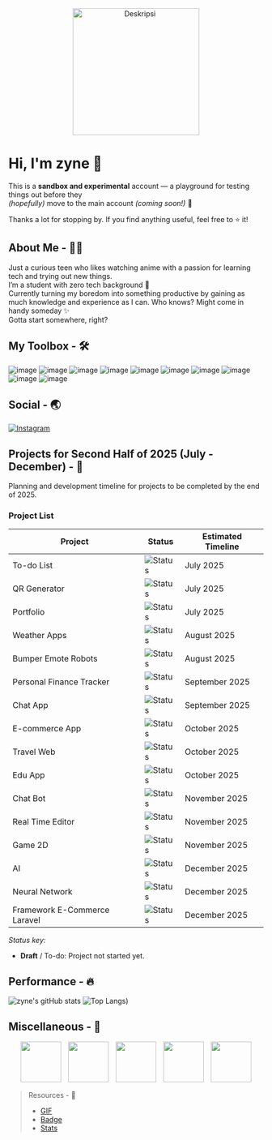 <div align="center"> 
  <img src="https://media1.tenor.com/m/0Rct1fnwVZMAAAAd/suou-yuki-sister.gif" alt="Deskripsi" height="250px" align="center"  />
</div>

# **Hi, I'm zyne 👋**

This is a **sandbox and experimental** account — a playground for testing things out before they  
_(hopefully)_ move to the main account _(coming soon!)_ 🚀

Thanks a lot for stopping by. If you find anything useful, feel free to ⭐️ it!

## About Me - 🙋‍♂️
Just a curious teen who likes watching anime with a passion for learning tech and trying out new things.  
I’m a student with zero tech background 🗿  
Currently turning my boredom into something productive by gaining as much knowledge and experience as I can. Who knows? Might come in handy someday ✨  
Gotta start somewhere, right?

## My Toolbox - 🛠️
![image](https://img.shields.io/badge/HTML5-E34F26?style=for-the-badge&logo=html5&logoColor=white)
![image](https://img.shields.io/badge/CSS3-1572B6?style=for-the-badge&logo=css3&logoColor=white)
![image](https://img.shields.io/badge/JavaScript-323330?style=for-the-badge&logo=javascript&logoColor=F7DF1E)
![image](https://img.shields.io/badge/PHP-777BB4?style=for-the-badge&logo=php&logoColor=white)
![image](https://img.shields.io/badge/Laravel-FF2D20?style=for-the-badge&logo=laravel&logoColor=white)
![image](https://img.shields.io/badge/Python-FFD43B?style=for-the-badge&logo=python&logoColor=blue)
![image](https://img.shields.io/badge/NeoVim-%2357A143.svg?&style=for-the-badge&logo=neovim&logoColor=white)
![image](https://img.shields.io/badge/VSCode-0078D4?style=for-the-badge&logo=visual%20studio%20code&logoColor=white)
![image](https://img.shields.io/badge/Arch_Linux-1793D1?style=for-the-badge&logo=arch-linux&logoColor=white)
![image](https://img.shields.io/badge/Windows-0078D6?style=for-the-badge&logo=windows&logoColor=white)

## Social - 🌏
[![Instagram](https://img.shields.io/badge/Instagram-%234B4B4B.svg?style=for-the-badge&logo=Instagram&logoColor=white)](https://instagram.com/parikesitaji_)

## Projects for Second Half of 2025 (July - December) - 📅

Planning and development timeline for projects to be completed by the end of 2025.

### Project List
| Project                    | Status                          | Estimated Timeline           |
|----------------------------|--------------------------------|-----------------------------|
| To-do List                 | ![Status](https://img.shields.io/badge/Draft-0%25-lightgrey)       | July 2025                   |
| QR Generator               | ![Status](https://img.shields.io/badge/Progress-75%25-blue)       | July 2025                   |
| Portfolio                  | ![Status](https://img.shields.io/badge/Draft-0%25-lightgrey)       | July 2025                   |
| Weather Apps               | ![Status](https://img.shields.io/badge/Draft-0%25-lightgrey)       | August 2025                 |
| Bumper Emote Robots        | ![Status](https://img.shields.io/badge/Draft-0%25-lightgrey)       | August 2025                 |
| Personal Finance Tracker   | ![Status](https://img.shields.io/badge/Draft-0%25-lightgrey)       | September 2025              |
| Chat App                   | ![Status](https://img.shields.io/badge/Draft-0%25-lightgrey)       | September 2025              |
| E-commerce App             | ![Status](https://img.shields.io/badge/Draft-0%25-lightgrey)       | October 2025                |
| Travel Web                 | ![Status](https://img.shields.io/badge/Draft-0%25-lightgrey)       | October 2025                |
| Edu App                    | ![Status](https://img.shields.io/badge/Draft-0%25-lightgrey)       | October 2025                |
| Chat Bot                   | ![Status](https://img.shields.io/badge/Draft-0%25-lightgrey)       | November 2025               |
| Real Time Editor           | ![Status](https://img.shields.io/badge/Draft-0%25-lightgrey)       | November 2025               |
| Game 2D                   | ![Status](https://img.shields.io/badge/Draft-0%25-lightgrey)       | November 2025               |
| AI                        | ![Status](https://img.shields.io/badge/Draft-0%25-lightgrey)       | December 2025               |
| Neural Network             | ![Status](https://img.shields.io/badge/Draft-0%25-lightgrey)       | December 2025               |
| Framework E-Commerce Laravel | ![Status](https://img.shields.io/badge/Draft-0%25-lightgrey)       | December 2025               |

*Status key:*  
- **Draft** / To-do: Project not started yet.


## Performance - 🔥
![zyne's gitHub stats](https://github-readme-stats.vercel.app/api?username=zyne-24&show_icons=true&theme=tokyonight&cache_seconds=3500)
![Top Langs](https://github-readme-stats.vercel.app/api/top-langs/?username=zyne-24&layout=compact&theme=tokyonight&cache_seconds=3500))

## Miscellaneous - 🎲
<div align="center">
  <p>
    <img src="https://media1.tenor.com/m/LiqhUEDmWcAAAAAd/cute.gif" height="80" style="margin-right:10px" />
    <img src="https://media1.tenor.com/m/Kr6jKur1_DYAAAAC/cat.gif" height="80" style="margin-right:10px" />
    <img src="https://media1.tenor.com/m/PdiBiXr7LFUAAAAC/slime-anime.gif" height="80" style="margin-right:10px" />
    <img src="https://media1.tenor.com/m/TeDLSpDfcaQAAAAC/anime-eating.gif" height="80" style="margin-right:10px"/>
    <img src="https://media1.tenor.com/m/NMAMk3d1dkEAAAAd/re-zero-anime-girl.gif" height="80" />
  </p>
</div>

> Resources - 📁
> - [GIF](https://media1.tenor.com/)  
> - [Badge](https://github.com/Ileriayo/markdown-badges)
> - [Stats](https://github.com/anuraghazra/github-readme-stats)


<!--
gif :
https://i.pinimg.com/originals/49/1e/98/491e98a2c3e81f3efb34db8f9e4c62a8.gif : Kaneki Ken
https://i.pinimg.com/originals/dc/3e/cd/dc3ecdab0fa15f3bd29d1e20718648e6.gif : Anime Red Eye
https://media1.tenor.com/m/0Rct1fnwVZMAAAAd/suou-yuki-sister.gif : Wave Girl
https://media1.tenor.com/m/Ch4VFEjuI7IAAAAC/anime-boy.gif : Wave Men


<h2>About Me <img src="https://media1.tenor.com/m/srA65JjOBoAAAAAd/tian-lang-me.gif" width="30" style="vertical-align: middle;" /></h2>

-->
